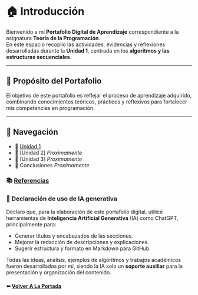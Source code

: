 # 🏠 Introducción 

Bienvenido a mi **Portafolio Digital de Aprendizaje** correspondiente a la asignatura **Teoría de la Programación**.  
En este espacio recopilo las actividades, evidencias y reflexiones desarrolladas durante la **Unidad 1**, centrada en los **algoritmos y las estructuras secuenciales**.

---

## 🎯 Propósito del Portafolio
El objetivo de este portafolio es reflejar el proceso de aprendizaje adquirido, combinando conocimientos teóricos, prácticos y reflexivos para fortalecer mis competencias en programación.

---

## 🧭 Navegación
- 📘 [Unidad 1](Unidad%201.md)
- 📘 [Unidad 2] *Proximamente* 
- 📘 [Unidad 3] *Proximamente* 
- 🏁 Conclusiones *Proximamente* 
### 📚 [Referencias](referencias.md) 
### 🤖 Declaración de uso de IA generativa

Declaro que, para la elaboración de este portafolio digital, utilicé herramientas de **Inteligencia Artificial Generativa** (IA) como ChatGPT, principalmente para:

- Generar títulos y encabezados de las secciones.
- Mejorar la redacción de descripciones y explicaciones.
- Sugerir estructura y formato en Markdown para GitHub.

Todas las ideas, análisis, ejemplos de algoritmos y trabajos académicos fueron desarrollados por mí, siendo la IA solo un **soporte auxiliar** para la presentación y organización del contenido.
  
#### ⬅️ [Volver A La Portada](Caratula.md)

